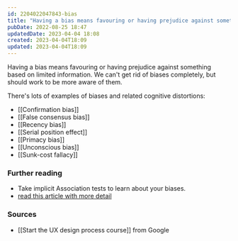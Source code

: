 ```yaml
---
id: 2204022047843-bias
title: "Having a bias means favouring or having prejudice against something based on limited information"
pubDate: 2022-08-25 18:47
updatedDate: 2023-04-04 18:08
created: 2023-04-04T18:09
updated: 2023-04-04T18:09
---
```


Having a bias means favouring or having prejudice against something based on limited information. We can't get rid of biases completely, but should work to be more aware of them.

There's lots of examples of biases and related cognitive distortions:

- [[Confirmation bias]]
- [[False consensus bias]]
- [[Recency bias]]
- [[Serial position effect]]
- [[Primacy bias]]
- [[Unconscious bias]]
- [[Sunk-cost fallacy]]

### Further reading

- Take implicit Association tests to learn about your biases.
- [read this article with more detail](https://uxdesign.cc/10-cognitive-biases-to-avoid-in-user-research-and-how-to-avoid-them-993aa397c8c6)

### Sources

- [[Start the UX design process course]] from Google
